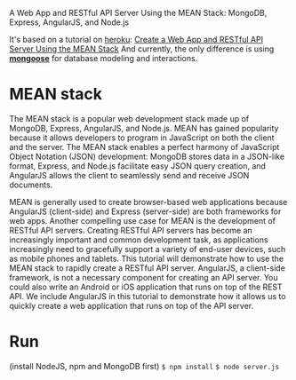 A Web App and RESTful API Server Using the MEAN Stack:
MongoDB, Express, AngularJS, and Node.js

It's based on a tutorial on [heroku](http://heroku.com):
[Create a Web App and RESTful API Server Using the MEAN Stack](https://github.com/facebook/react/wiki/Sites-Using-React)
And currently, the only difference is using [**mongoose**](http://mongoosejs.com/) for database modeling and interactions.

# MEAN stack
The MEAN stack is a popular web development stack made up of MongoDB, Express, AngularJS, and Node.js. MEAN has gained popularity because it allows developers to program in JavaScript on both the client and the server. The MEAN stack enables a perfect harmony of JavaScript Object Notation (JSON) development: MongoDB stores data in a JSON-like format, Express, and Node.js facilitate easy JSON query creation, and AngularJS allows the client to seamlessly send and receive JSON documents.

MEAN is generally used to create browser-based web applications because AngularJS (client-side) and Express (server-side) are both frameworks for web apps. Another compelling use case for MEAN is the development of RESTful API servers. Creating RESTful API servers has become an increasingly important and common development task, as applications increasingly need to gracefully support a variety of end-user devices, such as mobile phones and tablets. This tutorial will demonstrate how to use the MEAN stack to rapidly create a RESTful API server.
AngularJS, a client-side framework, is not a necessary component for creating an API server. You could also write an Android or iOS application that runs on top of the REST API. We include AngularJS in this tutorial to demonstrate how it allows us to quickly create a web application that runs on top of the API server.


# Run
(install NodeJS, npm and MongoDB first)
`$ npm install`
 `$ node server.js`



































